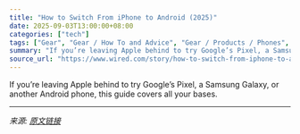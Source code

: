 ```yaml
---
title: "How to Switch From iPhone to Android (2025)"
date: 2025-09-03T13:00:00+08:00
categories: ["tech"]
tags: ["Gear", "Gear / How To and Advice", "Gear / Products / Phones", "how-to", "Android", "phones", "smartphones", "iPhone", "tips", "Shopping", "Data Transfer"]
summary: "If you’re leaving Apple behind to try Google’s Pixel, a Samsung Galaxy, or another Android phone, this guide covers all your bases."
source_url: "https://www.wired.com/story/how-to-switch-from-iphone-to-android/"
---
```


If you’re leaving Apple behind to try Google’s Pixel, a Samsung Galaxy, or another Android phone, this guide covers all your bases.

---

*来源: [原文链接](https://www.wired.com/story/how-to-switch-from-iphone-to-android/)*
